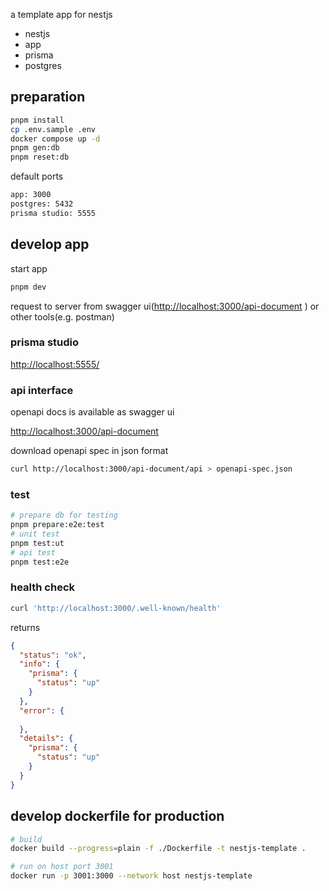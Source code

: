 a template app for nestjs

- nestjs
- app
- prisma
- postgres

## preparation

```sh
pnpm install
cp .env.sample .env
docker compose up -d
pnpm gen:db
pnpm reset:db
```

default ports

```txt
app: 3000
postgres: 5432
prisma studio: 5555
```

## develop app

start app

```sh
pnpm dev
```

request to server from swagger ui(<http://localhost:3000/api-document> ) or other tools(e.g. postman)

### prisma studio

<http://localhost:5555/>

### api interface

openapi docs is available as swagger ui

<http://localhost:3000/api-document>

download openapi spec in json format

```sh
curl http://localhost:3000/api-document/api > openapi-spec.json
```

### test

```sh
# prepare db for testing
pnpm prepare:e2e:test
# unit test
pnpm test:ut
# api test
pnpm test:e2e
```

### health check

```sh
curl 'http://localhost:3000/.well-known/health'
```

returns

```json
{
  "status": "ok",
  "info": {
    "prisma": {
      "status": "up"
    }
  },
  "error": {
    
  },
  "details": {
    "prisma": {
      "status": "up"
    }
  }
}
```

## develop dockerfile for production

```sh
# build
docker build --progress=plain -f ./Dockerfile -t nestjs-template .

# run on host port 3001
docker run -p 3001:3000 --network host nestjs-template
```
